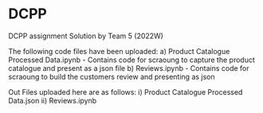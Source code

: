 # DCPP
DCPP assignment Solution by Team 5 (2022W)

The following code files have been uploaded:
a) Product Catalogue Processed Data.ipynb  -  Contains code for scraoung to capture  the product catalogue and present as a json file
b) Reviews.ipynb  -  Contains code for scraoung to build the customers review and presenting as json

Out Files uploaded here are as follows:
i) Product Catalogue Processed Data.json
ii) Reviews.ipynb
